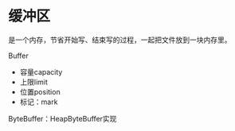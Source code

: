 # 缓冲区

是一个内存，节省开始写、结束写的过程，一起把文件放到一块内存里。

Buffer

* 容量capacity
* 上限limit
* 位置position
* 标记：mark

ByteBuffer：HeapByteBuffer实现

 